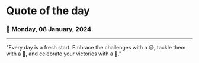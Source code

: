 
# Quote of the day
### 📅 Monday, 08 January, 2024
------
"Every day is a fresh start. Embrace the challenges with a 😃, tackle them with a 💪, and celebrate your victories with a 🎉."
